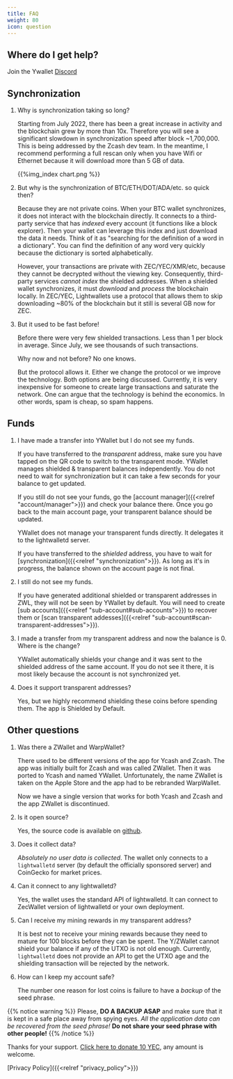 ```yaml
---
title: FAQ
weight: 80
icon: question
---
```


## Where do I get help?

Join the Ywallet [Discord](https://discord.gg/V5uFR6EE9h)

## Synchronization

1. Why is synchronization taking so long?

   Starting from July 2022, there has been a great increase in activity
   and the blockchain grew by more than 10x. Therefore you will see a significant
   slowdown in synchronization speed after block ~1,700,000. This is
   being addressed by the Zcash dev team. In the meantime, I recommend
   performing a full rescan only when you have Wifi or Ethernet because it
   will download more than 5 GB of data.

   {{%img_index chart.png %}}

2. But why is the synchronization of BTC/ETH/DOT/ADA/etc.
   so quick then?

   Because they are not private coins. When your BTC wallet
   synchronizes, it does not interact with the blockchain
   directly. It connects to a third-party service that
   has *indexed* every account (it functions like a block explorer). Then your 
   wallet can leverage this index and just download the data it needs.
   Think of it as "searching for the definition of a word
   in a dictionary". You can find the definition of any word very quickly because
   the dictionary is sorted alphabetically.

   However, your transactions are private with ZEC/YEC/XMR/etc, because they cannot be 
   decrypted without the viewing key.
   Consequently, third-party services *cannot index* the shielded addresses.
   When a shielded wallet synchronizes, it must *download* and *process*
   the blockchain locally. In ZEC/YEC, Lightwallets use a protocol that allows
   them to skip downloading ~80% of the blockchain but it still is several
   GB now for ZEC.

3. But it used to be fast before!

   Before there were very few shielded transactions. Less than 1 per block in average.
   Since July, we see thousands of such transactions.

   Why now and not before? No one knows.

   But the protocol allows it. Either we change the protocol or we improve the technology.
   Both options are being discussed. Currently, it is very inexpensive for someone
   to create large transactions and saturate the network. 
   One can argue that the technology is behind the economics. In other words, spam
   is cheap, so spam happens.

## Funds

1. I have made a transfer into YWallet but I do not see my funds.

   If you have transferred to the *transparent* address, make sure you 
   have tapped on the QR code to switch to the transparent mode. YWallet
   manages shielded & transparent balances independently. You do not need
   to wait for synchronization but it can take a few seconds for your balance to get updated. 

   If you still do not see your funds, go the [account manager]({{<relref "account/manager">}}) and check your balance there. Once you go back to the main account
   page, your transparent balance should be updated.

   YWallet does not manage your transparent funds directly. It delegates it to the
   lightwalletd server.

   If you have transferred to the *shielded* address, you have to wait for
   [synchronization]({{<relref "synchronization">}}). As long as it's in progress, 
   the balance shown on the account page is not final. 

3. I still do not see my funds.

   If you have generated additional shielded or transparent addresses in ZWL, they
   will not be seen by YWallet by default. You will need to create 
   [sub accounts]({{<relref "sub-account#sub-accounts">}}) to recover them or 
   [scan transparent addesses]({{<relref "sub-account#scan-transparent-addresses">}}).

4. I made a transfer from my transparent address and now the balance is 0.
   Where is the change?

   YWallet automatically shields your change and it was sent to the shielded address
   of the same account. If you do not see it there, it is most likely because
   the account is not synchronized yet.

5. Does it support transparent addresses?

   Yes, but we highly recommend shielding these coins before spending them.
   The app is Shielded by Default.

## Other questions

1. Was there a ZWallet and WarpWallet?

   There used to be different versions of the app for Ycash and Zcash. The app was
   initially built for Zcash and was called ZWallet. Then it was ported to Ycash
   and named YWallet.
   Unfortunately, the name ZWallet is taken on the Apple Store and the app
   had to be rebranded WarpWallet.
   
   Now we have a single version that works for both Ycash and Zcash and the app
   ZWallet is discontinued.
   
9. Is it open source?
   
   Yes, the source code is available on [github](https://github.com/hhanh00/zwallet).
   
10. Does it collect data?

    *Absolutely no user data is collected*. The wallet only connects to a `lightwalletd` server
    (by default the officially sponsored server) and CoinGecko for market prices.

11. Can it connect to any lightwalletd?

    Yes, the wallet uses the standard API of lightwalletd. It can connect to
    ZecWallet version of lightwalletd or your own deployment.
 
12. Can I receive my mining rewards in my transparent address?

    It is best not to receive your mining rewards because they need to mature
    for 100 blocks before they can be spent. The Y/ZWallet cannot
    shield your balance if any of the UTXO is not old enough. Currently,
    `lightwalletd` does not provide an API to get the UTXO age and the
    shielding transaction will be rejected by the network.

13. How can I keep my account safe?

    The number one reason for lost coins is failure to have a *backup* of the
    seed phrase.

{{% notice warning %}}
Please, **DO A BACKUP ASAP** and make sure that it is kept in a
safe place away from spying eyes.
*All the application data can be recovered from the seed phrase!*
**Do not share your seed phrase with other people!**
{{% /notice %}}


Thanks for your support. <a href='ycash:ys1jl5whtnlq56x5g3zcr36jmjhz9e295mgjmc64qsw7dcqdjp9l6ekydp2k0hj9k27x8sgqh6580t?amount=10&memo=9g'>Click here to donate 10 YEC</a>, any amount is welcome.


[Privacy Policy]({{<relref "privacy_policy">}})
